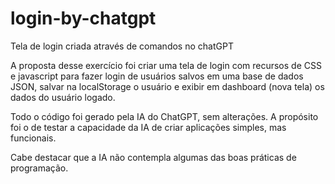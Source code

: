 # login-by-chatgpt
Tela de login criada através de comandos no chatGPT

A proposta desse exercício foi criar uma tela de login com recursos de CSS e javascript 
para fazer login de usuários salvos em uma base de dados JSON, salvar na localStorage o usuário
e exibir em dashboard (nova tela) os dados do usuário logado.

Todo o código foi gerado pela IA do ChatGPT, sem alterações. A propósito foi o de testar a capacidade 
da IA de criar aplicações simples, mas funcionais.

Cabe destacar que a IA não contempla algumas das boas práticas de programação.

